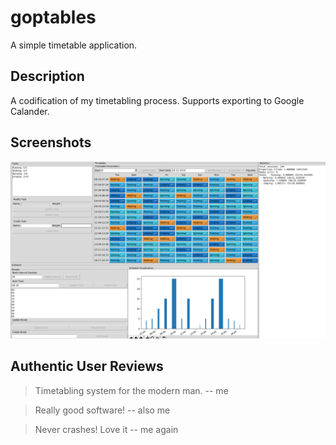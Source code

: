 # goptables
A simple timetable application.

## Description
A codification of my timetabling process.
Supports exporting to Google Calander.


## Screenshots
![Screenshot of Application](https://raw.githubusercontent.com/Gopiandcode/goptables/master/screenshot.png)

## Authentic User Reviews
> Timetabling system for the modern man.
> -- me

> Really good software!
> -- also me


> Never crashes! Love it
> -- me again
